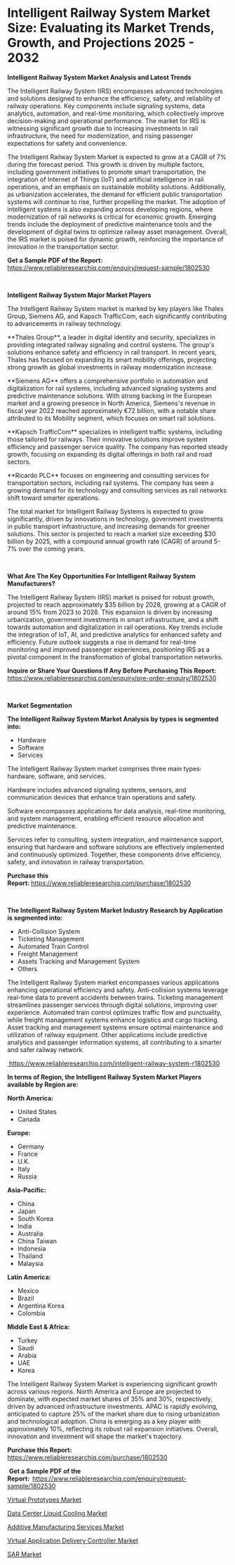 <p><h1>Intelligent Railway System Market Size: Evaluating its Market Trends, Growth, and Projections 2025 - 2032</h1></p><p><strong>Intelligent Railway System Market Analysis and Latest Trends</strong></p>
<p><p>The Intelligent Railway System (IRS) encompasses advanced technologies and solutions designed to enhance the efficiency, safety, and reliability of railway operations. Key components include signaling systems, data analytics, automation, and real-time monitoring, which collectively improve decision-making and operational performance. The market for IRS is witnessing significant growth due to increasing investments in rail infrastructure, the need for modernization, and rising passenger expectations for safety and convenience.</p><p>The Intelligent Railway System Market is expected to grow at a CAGR of 7% during the forecast period. This growth is driven by multiple factors, including government initiatives to promote smart transportation, the integration of Internet of Things (IoT) and artificial intelligence in rail operations, and an emphasis on sustainable mobility solutions. Additionally, as urbanization accelerates, the demand for efficient public transportation systems will continue to rise, further propelling the market. The adoption of intelligent systems is also expanding across developing regions, where modernization of rail networks is critical for economic growth. Emerging trends include the deployment of predictive maintenance tools and the development of digital twins to optimize railway asset management. Overall, the IRS market is poised for dynamic growth, reinforcing the importance of innovation in the transportation sector.</p></p>
<p><strong>Get a Sample PDF of the Report:&nbsp;</strong> <a href="https://www.reliableresearchiq.com/enquiry/request-sample/1802530?utm_campaign=1102&utm_medium=2&utm_source=Github&utm_content=ia&utm_term=10032025&utm_id=intelligent-railway-system">https://www.reliableresearchiq.com/enquiry/request-sample/1802530</a></p>
<p>&nbsp;</p>
<p><strong>Intelligent Railway System Major Market Players</strong></p>
<p><p>The Intelligent Railway System market is marked by key players like Thales Group, Siemens AG, and Kapsch TrafficCom, each significantly contributing to advancements in railway technology.</p><p>**Thales Group**, a leader in digital identity and security, specializes in providing integrated railway signaling and control systems. The group's solutions enhance safety and efficiency in rail transport. In recent years, Thales has focused on expanding its smart mobility offerings, projecting strong growth as global investments in railway modernization increase.</p><p>**Siemens AG** offers a comprehensive portfolio in automation and digitalization for rail systems, including advanced signaling systems and predictive maintenance solutions. With strong backing in the European market and a growing presence in North America, Siemens's revenue in fiscal year 2022 reached approximately €72 billion, with a notable share attributed to its Mobility segment, which focuses on smart rail solutions.</p><p>**Kapsch TrafficCom** specializes in intelligent traffic systems, including those tailored for railways. Their innovative solutions improve system efficiency and passenger service quality. The company has reported steady growth, focusing on expanding its digital offerings in both rail and road sectors.</p><p>**Ricardo PLC** focuses on engineering and consulting services for transportation sectors, including rail systems. The company has seen a growing demand for its technology and consulting services as rail networks shift toward smarter operations.</p><p>The total market for Intelligent Railway Systems is expected to grow significantly, driven by innovations in technology, government investments in public transport infrastructure, and increasing demands for greener solutions. This sector is projected to reach a market size exceeding $30 billion by 2025, with a compound annual growth rate (CAGR) of around 5-7% over the coming years.</p></p>
<p>&nbsp;</p>
<p><strong>What Are The Key Opportunities For Intelligent Railway System Manufacturers?</strong></p>
<p><p>The Intelligent Railway System (IRS) market is poised for robust growth, projected to reach approximately $35 billion by 2028, growing at a CAGR of around 15% from 2023 to 2028. This expansion is driven by increasing urbanization, government investments in smart infrastructure, and a shift towards automation and digitalization in rail operations. Key trends include the integration of IoT, AI, and predictive analytics for enhanced safety and efficiency. Future outlook suggests a rise in demand for real-time monitoring and improved passenger experiences, positioning IRS as a pivotal component in the transformation of global transportation networks.</p></p>
<p><strong>Inquire or Share Your Questions If Any Before Purchasing This Report:</strong> <a href="https://www.reliableresearchiq.com/enquiry/pre-order-enquiry/1802530?utm_campaign=1102&utm_medium=2&utm_source=Github&utm_content=ia&utm_term=10032025&utm_id=intelligent-railway-system">https://www.reliableresearchiq.com/enquiry/pre-order-enquiry/1802530</a></p>
<p>&nbsp;</p>
<p><strong>Market Segmentation</strong></p>
<p><strong>The Intelligent Railway System Market Analysis by types is segmented into:</strong></p>
<p><ul><li>Hardware</li><li>Software</li><li>Services</li></ul></p>
<p><p>The Intelligent Railway System market comprises three main types: hardware, software, and services. </p><p>Hardware includes advanced signaling systems, sensors, and communication devices that enhance train operations and safety. </p><p>Software encompasses applications for data analysis, real-time monitoring, and system management, enabling efficient resource allocation and predictive maintenance. </p><p>Services refer to consulting, system integration, and maintenance support, ensuring that hardware and software solutions are effectively implemented and continuously optimized. Together, these components drive efficiency, safety, and innovation in railway transportation.</p></p>
<p><strong>Purchase this Report:&nbsp;</strong><a href="https://www.reliableresearchiq.com/purchase/1802530?utm_campaign=1102&utm_medium=2&utm_source=Github&utm_content=ia&utm_term=10032025&utm_id=intelligent-railway-system">https://www.reliableresearchiq.com/purchase/1802530</a></p>
<p>&nbsp;</p>
<p><strong>The Intelligent Railway System Market Industry Research by Application is segmented into:</strong></p>
<p><ul><li>Anti-Collision System</li><li>Ticketing Management</li><li>Automated Train Control</li><li>Freight Management</li><li>Assets Tracking and Management System</li><li>Others</li></ul></p>
<p><p>The Intelligent Railway System market encompasses various applications enhancing operational efficiency and safety. Anti-collision systems leverage real-time data to prevent accidents between trains. Ticketing management streamlines passenger services through digital solutions, improving user experience. Automated train control optimizes traffic flow and punctuality, while freight management systems enhance logistics and cargo tracking. Asset tracking and management systems ensure optimal maintenance and utilization of railway equipment. Other applications include predictive analytics and passenger information systems, all contributing to a smarter and safer railway network.</p></p>
<p><a href="https://www.reliableresearchiq.com/intelligent-railway-system-r1802530?utm_campaign=1102&utm_medium=2&utm_source=Github&utm_content=ia&utm_term=10032025&utm_id=intelligent-railway-system">&nbsp;https://www.reliableresearchiq.com/intelligent-railway-system-r1802530</a></p>
<p><strong>In terms of Region, the Intelligent Railway System Market Players available by Region are:</strong></p>
<p>
    <p> <strong> North America: </strong>
        <ul>
            <li>United States</li>
            <li>Canada</li>
        </ul>
        </p> 
    <p> <strong> Europe: </strong>
        <ul>
            <li>Germany</li>
            <li>France</li>
            <li>U.K.</li>
            <li>Italy</li>
            <li>Russia</li>
        </ul>
        </p> 
    <p> <strong> Asia-Pacific: </strong>
        <ul>
            <li>China</li>
            <li>Japan</li>
            <li>South Korea</li>
            <li>India</li>
            <li>Australia</li>
            <li>China Taiwan</li>
            <li>Indonesia</li>
            <li>Thailand</li>
            <li>Malaysia</li>
        </ul>
        </p> 
    <p> <strong> Latin America: </strong>
        <ul>
            <li>Mexico</li>
            <li>Brazil</li>
            <li>Argentina Korea</li>
            <li>Colombia</li>
        </ul>
        </p> 
    <p> <strong> Middle East & Africa: </strong>
        <ul>
            <li>Turkey</li>
            <li>Saudi</li>
            <li>Arabia</li>
            <li>UAE</li>
            <li>Korea</li>
        </ul>
    </p>
    </p>
<p><p>The Intelligent Railway System Market is experiencing significant growth across various regions. North America and Europe are projected to dominate, with expected market shares of 35% and 30%, respectively, driven by advanced infrastructure investments. APAC is rapidly evolving, anticipated to capture 25% of the market share due to rising urbanization and technological adoption. China is emerging as a key player with approximately 10%, reflecting its robust rail expansion initiatives. Overall, innovation and investment will shape the market's trajectory.</p></p>
<p><strong>Purchase this Report: </strong><a href="https://www.reliableresearchiq.com/purchase/1802530?utm_campaign=1102&utm_medium=2&utm_source=Github&utm_content=ia&utm_term=10032025&utm_id=intelligent-railway-system">https://www.reliableresearchiq.com/purchase/1802530</a></p>
<p>&nbsp;<strong>Get a Sample PDF of the Report:&nbsp;&nbsp;</strong><a href="https://www.reliableresearchiq.com/enquiry/request-sample/1802530?utm_campaign=1102&utm_medium=2&utm_source=Github&utm_content=ia&utm_term=10032025&utm_id=intelligent-railway-system">https://www.reliableresearchiq.com/enquiry/request-sample/1802530</a></p>
<p><strong></strong></p>
<p><p><a href="https://github.com/akitamegge65/Market-Research-Report-List-1/blob/main/virtual-prototypes-market.md?utm_campaign=1102&utm_medium=2&utm_source=Github&utm_content=ia&utm_term=10032025&utm_id=intelligent-railway-system">Virtual Prototypes Market</a></p><p><a href="https://github.com/widlerumland/Market-Research-Report-List-1/blob/main/data-center-liquid-cooling-market.md?utm_campaign=1102&utm_medium=2&utm_source=Github&utm_content=ia&utm_term=10032025&utm_id=intelligent-railway-system">Data Center Liquid Cooling Market</a></p><p><a href="https://github.com/benasjuettk3/Market-Research-Report-List-1/blob/main/additive-manufacturing-services-market.md?utm_campaign=1102&utm_medium=2&utm_source=Github&utm_content=ia&utm_term=10032025&utm_id=intelligent-railway-system">Additive Manufacturing Services Market</a></p><p><a href="https://github.com/gummaarmel83/Market-Research-Report-List-1/blob/main/virtual-application-delivery-controller-market.md?utm_campaign=1102&utm_medium=2&utm_source=Github&utm_content=ia&utm_term=10032025&utm_id=intelligent-railway-system">Virtual Application Delivery Controller Market</a></p><p><a href="https://github.com/uldularido/Market-Research-Report-List-1/blob/main/sar-market.md?utm_campaign=1102&utm_medium=2&utm_source=Github&utm_content=ia&utm_term=10032025&utm_id=intelligent-railway-system">SAR Market</a></p></p>